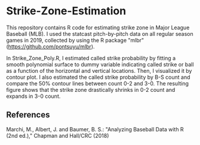 # Strike-Zone-Estimation

This repository contains R code for estimating strike zone in Major League Baseball (MLB). 
I used the statcast pitch-by-pitch data on all regular season games in 2019, collected by using the R package "mlbr" (https://github.com/pontsuyu/mlbr). 

In Strike_Zone_Poly.R, 
I estimated called strike probability by fitting a smooth polynomial surface to dummy variable indicating called strike or ball 
as a function of the horizontal and vertical locations. 
Then, I visualized it by contour plot.
I also estimated the called strike probability by B-S count and compare the 50% contour lines between count 0-2 and 3-0. 
The resulting figure shows that the strike zone drastically shrinks in 0-2 count and expands in 3-0 count.

## References

Marchi, M., Albert, J. and Baumer, B. S.: "Analyzing Baseball Data with R (2nd ed.)," Chapman and Hall/CRC (2018)
